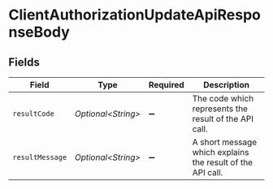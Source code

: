 # ClientAuthorizationUpdateApiResponseBody


## Fields

| Field                                                      | Type                                                       | Required                                                   | Description                                                |
| ---------------------------------------------------------- | ---------------------------------------------------------- | ---------------------------------------------------------- | ---------------------------------------------------------- |
| `resultCode`                                               | *Optional\<String>*                                        | :heavy_minus_sign:                                         | The code which represents the result of the API call.      |
| `resultMessage`                                            | *Optional\<String>*                                        | :heavy_minus_sign:                                         | A short message which explains the result of the API call. |